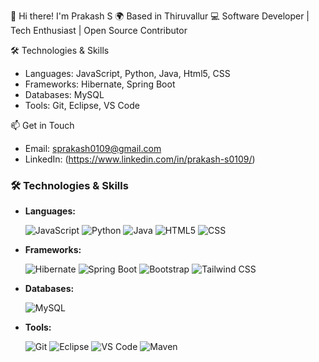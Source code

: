 👋 Hi there! I'm Prakash S
🌍 Based in Thiruvallur
💻 Software Developer | Tech Enthusiast | Open Source Contributor

🛠️ Technologies & Skills
- Languages: JavaScript, Python, Java, Html5, CSS
- Frameworks: Hibernate, Spring Boot
- Databases:  MySQL
- Tools: Git, Eclipse, VS Code

📫 Get in Touch
- Email: sprakash0109@gmail.com
- LinkedIn: (https://www.linkedin.com/in/prakash-s0109/)

### 🛠️ Technologies & Skills

- **Languages:**
  
  ![JavaScript](https://img.icons8.com/color/48/000000/javascript.png)    ![Python](https://img.icons8.com/color/48/000000/python.png)  ![Java](https://img.icons8.com/color/48/000000/java-coffee-cup-logo.png)  ![HTML5](https://img.icons8.com/color/48/000000/html-5.png)    ![CSS](https://img.icons8.com/color/48/000000/css3.png) 

- **Frameworks:**
  
   ![Hibernate](https://img.icons8.com/color/48/000000/hibernate.png)  ![Spring Boot](https://img.icons8.com/color/48/000000/spring.png)  ![Bootstrap](https://img.icons8.com/color/48/000000/bootstrap.png) ![Tailwind CSS](https://img.icons8.com/color/48/000000/tailwindcss.png) 


- **Databases:**
  
  ![MySQL](https://img.icons8.com/color/48/000000/mysql-logo.png)
  
- **Tools:**
  
  ![Git](https://img.icons8.com/color/48/000000/git.png)   ![Eclipse](https://img.icons8.com/color/48/000000/eclipse.png)   ![VS Code](https://img.icons8.com/color/48/000000/visual-studio-code-2019.png)   ![Maven](https://img.icons8.com/color/48/000000/apache-maven.png)
